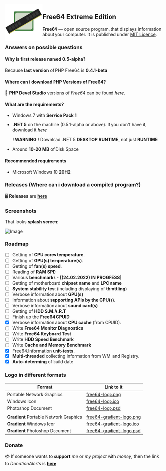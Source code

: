 <img width="120" height="120" align="left" alt="Free64 Logo"  src="free64_material.png">

## Free64 Extreme Edition
**Free64** — open source program, that displays information about your computer. It is published under [MIT Licence](LICENSE).

### Answers on possible questions

#### Why is first release named 0.5-alpha?
Because **last version** of PHP Free64 is **0.4.1-beta**

#### Where can i download PHP Versions of Free64?
:floppy_disk: **PHP Devel Studio** versions of *Free64* can be found *[here](https://github.com/emildalalyan/free64)*.

#### What are the requirements?
  - Windows 7 with **Service Pack 1**
  - **.NET 5** on the machine (0.5.1-alpha or above). If you don't have it, download it *[here](https://dotnet.microsoft.com/download/dotnet/5.0)*
  
    **! WARNING !** Download .NET 5 **DESKTOP RUNTIME**, not just **RUNTIME**
  - Around **10-20 MB** of Disk Space

#### Recommended requirements
  - Microsoft Windows 10 **20H2**

### Releases (Where can i download a compiled program?)
:desktop_computer: **Releases** are **[here](http://github.com/emildalalyan/Free64-Sharp/releases)**

### Screenshots
That looks **splash screen**:

![Image](splash.png)

### Roadmap
- [ ] Getting of **CPU cores temperature**.
- [ ] Getting of **GPU(s) temperature(s)**.
- [ ] Getting of **fan(s) speed**.
- [ ] Reading of **RAM SPD**
- [ ] Various **benchmarks** - **[(24.02.2022) IN PROGRESS]**
- [ ] Getting of motherboard **chipset name** and **LPC name**
- [ ] **System stability test** (including displaying of **throttling**)
- [ ] Verbose information about **GPU(s)**
- [ ] Information about **supporting APIs by the GPU(s)**.
- [ ] Verbose information about **sound card(s)**
- [ ] Getting of **HDD S.M.A.R.T**
- [ ] Finish up the **Free64 CPUID**
- [x] Verbose information about **CPU cache** (from CPUID).
- [ ] Write **Free64 Monitor Diagnostics**
- [ ] Write **Free64 Keyboard Test**
- [ ] Write **HDD Speed Benchmark**
- [ ] Write **Cache and Memory Benchmark**
- [x] Free64.Information **unit-tests**.
- [x] **Multi-threaded** collecting information from WMI and Registry.
- [x] **Auto-determing** of build date

### Logo in different formats
  | Format | Link to it |
  | ------ | ------ |
  | Portable Network Graphics | [free64-logo.png](https://github.com/emildalalyan/free64/blob/master/free64-logo.png?raw=true) |
  | Windows Icon | [free64-logo.ico](https://github.com/emildalalyan/free64/blob/master/free64-logo.ico?raw=true) |
  | Photoshop Document | [free64-logo.psd](https://github.com/emildalalyan/free64/blob/master/free64-logo.psd?raw=true) |
  |||
  | **Gradient** Portable Network Graphics | [free64-gradient-logo.png](https://github.com/emildalalyan/free64/blob/master/free64-gradient-logo.png?raw=true) |
  | **Gradient** Windows Icon | [free64-gradient-logo.ico](https://github.com/emildalalyan/free64/blob/master/free64-gradient-logo.ico?raw=true) |
  | **Gradient** Photoshop Document | [free64-gradient-logo.psd](https://github.com/emildalalyan/free64/blob/master/free64-gradient-logo.psd?raw=true) |

### Donate
:credit_card: If someone wants to **support** *me* or *my project* with *money*, then the link to *DonationAlerts* is [**here**](https://donationalerts.com/r/emildalalyan)
